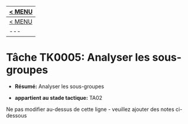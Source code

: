 |[< MENU](../../README.md)|
|---|
|[< MENU](../README.md)|
|---|
# Tâche TK0005: Analyser les sous-groupes

* **Résumé:** Analyser les sous-groupes

* **appartient au stade tactique:** TA02

Ne pas modifier au-dessus de cette ligne - veuillez ajouter des notes ci-dessous